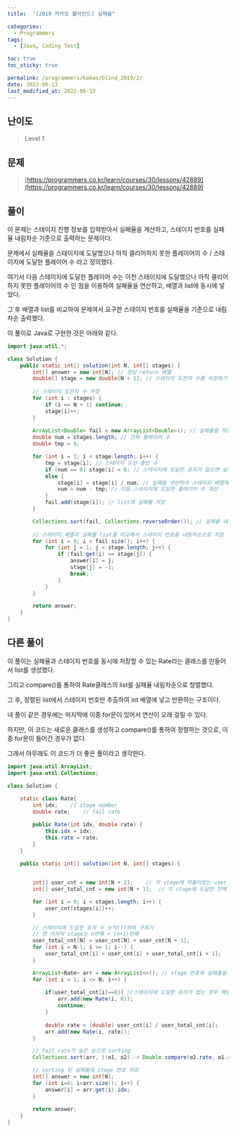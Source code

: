 ```yaml
---
title:  "[2019 카카오 블라인드] 실패율"

categories:
  - Programmers
tags:
  - [Java, Coding Test]

toc: true
toc_sticky: true

permalink: /programmers/kakao/blind_2019/2/
date: 2022-06-13
last_modified_at: 2022-06-13
---
```



## 난이도

> Level 1

## 문제

> [https://programmers.co.kr/learn/courses/30/lessons/42889](https://programmers.co.kr/learn/courses/30/lessons/42889)



## 풀이

이 문제는 스테이지 진행 정보를 입력받아서 실패율을 계산하고, 스테이지 번호를 실패율 내림차순 기준으로 출력하는 문제이다.

문제에서 실패율을 스테이지에 도달했으나 아직 클리어하지 못한 플레이어의 수 / 스테이지에 도달한 플레이어 수 라고 정의했다.

여기서 다음 스테이지에 도달한 플레이어 수는 이전 스테이지에 도달했으나 아직 클리어하지 못한 플레이어의 수 인 점을 이용하여 실패율을 연산하고, 배열과 list에 동시에 넣었다.

그 후 배열과 list를 비교하여 문제여서 요구한 스테이지 번호를 실패율을 기준으로 내림차순 출력했다.

이 풀이로 Java로 구현한 것은 아래와 같다.

```java
import java.util.*;

class Solution {
    public static int[] solution(int N, int[] stages) {
        int[] answer = new int[N]; // 정답 return 배열
        double[] stage = new double[N + 1]; // 스테이지 도전자 수를 저장하기 위한 배열
				
      	// 스테이지 도전자 수 저장
        for (int i : stages) {
            if (i == N + 1) continue;
            stage[i]++;
        }
      
        ArrayList<Double> fail = new ArrayList<Double>(); // 실패율을 저장하기 위한 list
        double num = stages.length; // 전체 플레이어 수
        double tmp = 0;

        for (int i = 1; i < stage.length; i++) {
            tmp = stage[i]; // 스테이지 도전 중인 수
            if (num == 0) stage[i] = 0; // 스테이지에 도달한 유저가 없으면 실패율 0
            else {
                stage[i] = stage[i] / num; // 실패율 연산하여 스테이지 배열에 저장
                num = num - tmp; // 다음 스테이지에 도달한 플레이어 수 계산
            }
            fail.add(stage[i]); // list에 실패율 저장
        }

        Collections.sort(fail, Collections.reverseOrder()); // 실패율 내림차순 정렬
				
      	// 스테이지 배열과 실패율 list를 비교해서 스테이지 번호를 내림차순으로 저장
        for (int i = 0; i < fail.size(); i++) {
            for (int j = 1; j < stage.length; j++) {
                if (fail.get(i) == stage[j]) {
                    answer[i] = j;
                    stage[j] = -1;
                    break;
                }
            }
        }

        return answer;
    }
}
```

## 다른 풀이

이 풀이는 실패율과 스테이지 번호를 동시에 저장할 수 있는 Rate라는 클래스를 만들어서 list를 생성했다.

그리고 compare()를 통하여 Rate클래스의 list를 실패율 내림차순으로 정렬했다.

그 후, 정렬된 list에서 스테이지 번호만 추출하여 int 배열에 넣고 반환하는 구조이다.

내 풀이 같은 경우에는 마지막에 이중 for문이 있어서 연산이 오래 걸릴 수 있다.

하지만, 이 코드는 새로운 클래스를 생성하고 compare()를 통하여 정렬하는 것으로, 이중 for문이 들어간 경우가 없다.

그래서 아무래도 이 코드가 더 좋은 풀이라고 생각한다.

```java
import java.util.ArrayList;
import java.util.Collections;

class Solution {
    
    static class Rate{
        int idx;	// stage number
        double rate; 	// fail rate

        public Rate(int idx, double rate) {
            this.idx = idx;
            this.rate = rate;
        }
    }
    
    public static int[] solution(int N, int[] stages) {


        int[] user_cnt = new int[N + 2];	// 각 stage에 머물러있는 user 수
        int[] user_total_cnt = new int[N + 1];	// 각 stage에 도달한 전체 user 수

        for (int i = 0; i < stages.length; i++) {
            user_cnt[stages[i]]++;
        }

        // 스테이지에 도달한 유저 수 누적(?)하여 구하기
        // 맨 마지막 stage는 n번째 + (n+1)번째
        user_total_cnt[N] = user_cnt[N] + user_cnt[N + 1]; 
        for (int i = N-1; i >= 1; i--) {
            user_total_cnt[i] = user_cnt[i] + user_total_cnt[i + 1];
        }

        ArrayList<Rate> arr = new ArrayList<>(); // stage 번호와 실패율을 저장
        for (int i = 1; i <= N; i++) {
            
            if(user_total_cnt[i]==0){ //스테이지에 도달한 유저가 없는 경우 해당 스테이지의 실패율은 0
                arr.add(new Rate(i, 0));
                continue;
            }
            
            double rate = (double) user_cnt[i] / user_total_cnt[i];
            arr.add(new Rate(i, rate));
        }

        // fail rate가 높은 순으로 sorting
        Collections.sort(arr, ((o1, o2) -> Double.compare(o2.rate, o1.rate)));

        // sorting 된 실패율의 stage 번호 저장
        int[] answer = new int[N];
        for (int i=0; i<arr.size(); i++) {
            answer[i] = arr.get(i).idx;
        }
        
        return answer;
    }
}
```

